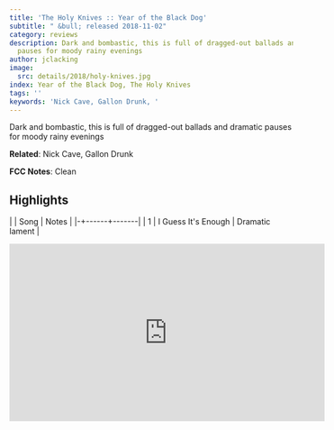 ```yaml
---
title: 'The Holy Knives :: Year of the Black Dog'
subtitle: " &bull; released 2018-11-02"
category: reviews
description: Dark and bombastic, this is full of dragged-out ballads and dramatic
  pauses for moody rainy evenings
author: jclacking
image:
  src: details/2018/holy-knives.jpg
index: Year of the Black Dog, The Holy Knives
tags: ''
keywords: 'Nick Cave, Gallon Drunk, '
---
```

Dark and bombastic, this is full of dragged-out ballads and dramatic pauses for moody rainy evenings<!--more-->

**Related**: Nick Cave, Gallon Drunk

**FCC Notes**: Clean

## Highlights

| | Song | Notes |
|-+------+-------|
| 1 | I Guess It's Enough | Dramatic lament |

<div class="tlo-detail-video"><iframe width="560" height="315" src="https://www.youtube.com/embed/WnTaMWlLlZ0" frameborder="0" allow="autoplay; encrypted-media" allowfullscreen></iframe></div>

